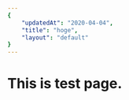 ```yaml
---
{
    "updatedAt": "2020-04-04",
    "title": "hoge",
    "layout": "default"
}
---
```


# This is test page.
